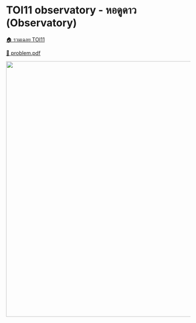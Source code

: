 <!-- @codegen_problem begin -->
# TOI11 observatory - หอดูดาว (Observatory)

[🏠 รวมเฉลย TOI11](../)

[💎 problem.pdf](./toi11_observatory.pdf)

<img width="700" src="https://github.com/krist7599555/toi/assets/19445033/80c80822-7583-4bcd-a705-dae3eacdee85" />
<!-- @codegen_problem end -->
